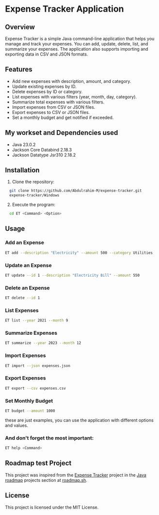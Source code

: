 # Expense Tracker Application

## Overview
Expense Tracker is a simple Java command-line application that helps you manage and track your expenses. You can add, update, delete, list, and summarize your expenses. The application also supports importing and exporting data in CSV and JSON formats.

## Features
- Add new expenses with description, amount, and category.
- Update existing expenses by ID.
- Delete expenses by ID or category.
- List expenses with various filters (year, month, day, category).
- Summarize total expenses with various filters.
- Import expenses from CSV or JSON files.
- Export expenses to CSV or JSON files.
- Set a monthly budget and get notified if exceeded.

## My workset and Dependencies used
- Java 23.0.2
- Jackson Core Databind 2.18.3
- Jackson Datatype Jsr310 2.18.2

## Installation

1. Clone the repository:
```sh
  git clone https://github.com/Abdulrahim-M/expense-tracker.git
  expense-tracker/Windows
```
2. Execute the program:
```sh
  cd ET <Command> <Option>
```

## Usage
### Add an Expense
```sh
ET add --description "Electricity" --amount 500 --category Utilities
```
### Update an Expense
```sh
ET update --id 1 --description "Electricity Bill" --amount 550
```
### Delete an Expense
```sh
ET delete --id 1
```
### List Expenses
```sh
ET list --year 2021 --month 9
```
### Summarize Expenses
```sh
ET summarize --year 2023 --month 12
```
### Import Expenses
```sh
ET import --json expenses.json
```
### Export Expenses
```sh
ET export --csv expenses.csv
```
### Set Monthly Budget
```sh
ET budget --amount 1000
```
these are just examples, you can use the application with different options and values.
### And don't forget the most important:
```sh
ET help <Command>
```

## Roadmap test Project
This project was inspired from the [Expense Tracker](https://roadmap.sh/projects/expense-tracker) project in the [Java roadmap](https://roadmap.sh/java) projects section at [roadmap.sh](https://roadmap.sh/).

## License
This project is licensed under the MIT License.
